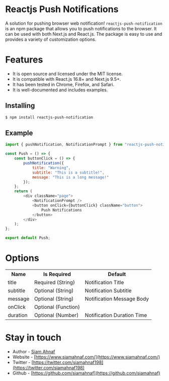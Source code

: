 # Reactjs Push Notifications

A solution for pushing browser web notification! `reactjs-push-notification` is an npm package that allows you to push notifications to the browser. It can be used with both Next.js and React.js. The package is easy to use and provides a variety of customization options.

# Features
- It is open source and licensed under the MIT license.
- It is compatible with React.js 16.8+ and Next.js 9.5+.
- It has been tested in Chrome, Firefox, and Safari.
- It is well-documented and includes examples.

## Installing

```bash
$ npm install reactjs-push-notification
```

## Example

```javascript
import { pushNotification, NotificationPrompt } from "reactjs-push-notification";

const Push = () => {
    const buttonClick = () => {
        pushNotification({
            title: "Warning",
            subtitle: "This is a subtitle!",
            message: "This is a long message!"
        });
    };
    return (
        <div className="page">
            <NotificationPrompt />
            <button onClick={buttonClick} className="button">
                Push Notifications
            </button>
        </div>
    );
};

export default Push;
```

# Options

<table width="100%">
  <tr>
    <th> Name </th>
    <th> Is Required </th>
    <th> Default </th>
  </tr>
  <tr>
    <td> title </td>
    <td> Required (String) </td>
    <td> Notification Title </td>
  </tr>
   <tr>
    <td> subtitle </td>
    <td> Optional (String) </td>
    <td> Notification Subtitle </td>
  </tr>
   <tr>
    <td> message </td>
    <td> Optional (String) </td>
    <td> Notification Message Body </td>
  </tr>
   <tr>
    <td> onClick </td>
    <td> Optional (Function) </td>
    <td> </td>
  </tr>
   <tr>
    <td> duration </td>
    <td> Optional (Number) </td>
    <td> Notification Duration Time </td>
  </tr>
</table>

# Stay in touch

- Author - [Siam Ahnaf](https://www.siamahnaf.com/)
- Website - [https://www.siamahnaf.com/](https://www.siamahnaf.com/)
- Twitter - [https://twitter.com/siamahnaf198](https://twitter.com/siamahnaf198)
- Github - [https://github.com/siamahnaf](https://github.com/siamahnaf)